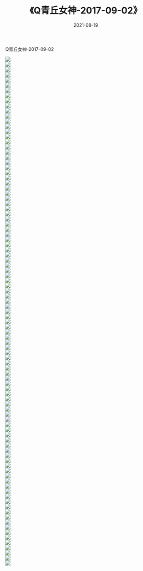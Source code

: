 ﻿---
layout: post
title:  《Q青丘女神-2017-09-02》
date:   2021-08-19
img: http://img.660000.xyz/Sharelink/网络美图/2021/Q青丘女神-2017-09-02/000.jpg
categories: [美女, 清纯, 唯美]
---

Q青丘女神-2017-09-02

  ![](http://img.660000.xyz/Sharelink/网络美图/2021/Q青丘女神-2017-09-02/001.jpg) <br> ![](http://img.660000.xyz/Sharelink/网络美图/2021/Q青丘女神-2017-09-02/002.jpg) <br> ![](http://img.660000.xyz/Sharelink/网络美图/2021/Q青丘女神-2017-09-02/003.jpg) <br> ![](http://img.660000.xyz/Sharelink/网络美图/2021/Q青丘女神-2017-09-02/004.jpg) <br> ![](http://img.660000.xyz/Sharelink/网络美图/2021/Q青丘女神-2017-09-02/005.jpg) <br> ![](http://img.660000.xyz/Sharelink/网络美图/2021/Q青丘女神-2017-09-02/006.jpg) <br> ![](http://img.660000.xyz/Sharelink/网络美图/2021/Q青丘女神-2017-09-02/007.jpg) <br> ![](http://img.660000.xyz/Sharelink/网络美图/2021/Q青丘女神-2017-09-02/008.jpg) <br> ![](http://img.660000.xyz/Sharelink/网络美图/2021/Q青丘女神-2017-09-02/009.jpg) <br> ![](http://img.660000.xyz/Sharelink/网络美图/2021/Q青丘女神-2017-09-02/010.jpg) <br> ![](http://img.660000.xyz/Sharelink/网络美图/2021/Q青丘女神-2017-09-02/011.jpg) <br> ![](http://img.660000.xyz/Sharelink/网络美图/2021/Q青丘女神-2017-09-02/012.jpg) <br> ![](http://img.660000.xyz/Sharelink/网络美图/2021/Q青丘女神-2017-09-02/013.jpg) <br> ![](http://img.660000.xyz/Sharelink/网络美图/2021/Q青丘女神-2017-09-02/014.jpg) <br> ![](http://img.660000.xyz/Sharelink/网络美图/2021/Q青丘女神-2017-09-02/015.jpg) <br> ![](http://img.660000.xyz/Sharelink/网络美图/2021/Q青丘女神-2017-09-02/016.jpg) <br> ![](http://img.660000.xyz/Sharelink/网络美图/2021/Q青丘女神-2017-09-02/017.jpg) <br> ![](http://img.660000.xyz/Sharelink/网络美图/2021/Q青丘女神-2017-09-02/018.jpg) <br> ![](http://img.660000.xyz/Sharelink/网络美图/2021/Q青丘女神-2017-09-02/019.jpg) <br> ![](http://img.660000.xyz/Sharelink/网络美图/2021/Q青丘女神-2017-09-02/020.jpg) <br> ![](http://img.660000.xyz/Sharelink/网络美图/2021/Q青丘女神-2017-09-02/021.jpg) <br> ![](http://img.660000.xyz/Sharelink/网络美图/2021/Q青丘女神-2017-09-02/022.jpg) <br> ![](http://img.660000.xyz/Sharelink/网络美图/2021/Q青丘女神-2017-09-02/023.jpg) <br> ![](http://img.660000.xyz/Sharelink/网络美图/2021/Q青丘女神-2017-09-02/024.jpg) <br> ![](http://img.660000.xyz/Sharelink/网络美图/2021/Q青丘女神-2017-09-02/025.jpg) <br> ![](http://img.660000.xyz/Sharelink/网络美图/2021/Q青丘女神-2017-09-02/026.jpg) <br> ![](http://img.660000.xyz/Sharelink/网络美图/2021/Q青丘女神-2017-09-02/027.jpg) <br> ![](http://img.660000.xyz/Sharelink/网络美图/2021/Q青丘女神-2017-09-02/028.jpg) <br> ![](http://img.660000.xyz/Sharelink/网络美图/2021/Q青丘女神-2017-09-02/029.jpg) <br> ![](http://img.660000.xyz/Sharelink/网络美图/2021/Q青丘女神-2017-09-02/030.jpg) <br> ![](http://img.660000.xyz/Sharelink/网络美图/2021/Q青丘女神-2017-09-02/031.jpg) <br> ![](http://img.660000.xyz/Sharelink/网络美图/2021/Q青丘女神-2017-09-02/032.jpg) <br> ![](http://img.660000.xyz/Sharelink/网络美图/2021/Q青丘女神-2017-09-02/033.jpg) <br> ![](http://img.660000.xyz/Sharelink/网络美图/2021/Q青丘女神-2017-09-02/034.jpg) <br> ![](http://img.660000.xyz/Sharelink/网络美图/2021/Q青丘女神-2017-09-02/035.jpg) <br> ![](http://img.660000.xyz/Sharelink/网络美图/2021/Q青丘女神-2017-09-02/036.jpg) <br> ![](http://img.660000.xyz/Sharelink/网络美图/2021/Q青丘女神-2017-09-02/037.jpg) <br> ![](http://img.660000.xyz/Sharelink/网络美图/2021/Q青丘女神-2017-09-02/038.jpg) <br> ![](http://img.660000.xyz/Sharelink/网络美图/2021/Q青丘女神-2017-09-02/039.jpg) <br> ![](http://img.660000.xyz/Sharelink/网络美图/2021/Q青丘女神-2017-09-02/040.jpg) <br> ![](http://img.660000.xyz/Sharelink/网络美图/2021/Q青丘女神-2017-09-02/041.jpg) <br> ![](http://img.660000.xyz/Sharelink/网络美图/2021/Q青丘女神-2017-09-02/042.jpg) <br> ![](http://img.660000.xyz/Sharelink/网络美图/2021/Q青丘女神-2017-09-02/043.jpg) <br> ![](http://img.660000.xyz/Sharelink/网络美图/2021/Q青丘女神-2017-09-02/044.jpg) <br> ![](http://img.660000.xyz/Sharelink/网络美图/2021/Q青丘女神-2017-09-02/045.jpg) <br> ![](http://img.660000.xyz/Sharelink/网络美图/2021/Q青丘女神-2017-09-02/046.jpg) <br> ![](http://img.660000.xyz/Sharelink/网络美图/2021/Q青丘女神-2017-09-02/047.jpg) <br> ![](http://img.660000.xyz/Sharelink/网络美图/2021/Q青丘女神-2017-09-02/048.jpg) <br> ![](http://img.660000.xyz/Sharelink/网络美图/2021/Q青丘女神-2017-09-02/049.jpg) <br> ![](http://img.660000.xyz/Sharelink/网络美图/2021/Q青丘女神-2017-09-02/050.jpg) <br> ![](http://img.660000.xyz/Sharelink/网络美图/2021/Q青丘女神-2017-09-02/051.jpg) <br> ![](http://img.660000.xyz/Sharelink/网络美图/2021/Q青丘女神-2017-09-02/052.jpg) <br> ![](http://img.660000.xyz/Sharelink/网络美图/2021/Q青丘女神-2017-09-02/053.jpg) <br> ![](http://img.660000.xyz/Sharelink/网络美图/2021/Q青丘女神-2017-09-02/054.jpg) <br> ![](http://img.660000.xyz/Sharelink/网络美图/2021/Q青丘女神-2017-09-02/055.jpg) <br> ![](http://img.660000.xyz/Sharelink/网络美图/2021/Q青丘女神-2017-09-02/056.jpg) <br> ![](http://img.660000.xyz/Sharelink/网络美图/2021/Q青丘女神-2017-09-02/057.jpg) <br> ![](http://img.660000.xyz/Sharelink/网络美图/2021/Q青丘女神-2017-09-02/058.jpg) <br> ![](http://img.660000.xyz/Sharelink/网络美图/2021/Q青丘女神-2017-09-02/059.jpg) <br> ![](http://img.660000.xyz/Sharelink/网络美图/2021/Q青丘女神-2017-09-02/060.jpg) <br> ![](http://img.660000.xyz/Sharelink/网络美图/2021/Q青丘女神-2017-09-02/061.jpg) <br> ![](http://img.660000.xyz/Sharelink/网络美图/2021/Q青丘女神-2017-09-02/062.jpg) <br> ![](http://img.660000.xyz/Sharelink/网络美图/2021/Q青丘女神-2017-09-02/063.jpg) <br> ![](http://img.660000.xyz/Sharelink/网络美图/2021/Q青丘女神-2017-09-02/064.jpg) <br> ![](http://img.660000.xyz/Sharelink/网络美图/2021/Q青丘女神-2017-09-02/065.jpg) <br> ![](http://img.660000.xyz/Sharelink/网络美图/2021/Q青丘女神-2017-09-02/066.jpg) <br> ![](http://img.660000.xyz/Sharelink/网络美图/2021/Q青丘女神-2017-09-02/067.jpg) <br> ![](http://img.660000.xyz/Sharelink/网络美图/2021/Q青丘女神-2017-09-02/068.jpg) <br> ![](http://img.660000.xyz/Sharelink/网络美图/2021/Q青丘女神-2017-09-02/069.jpg) <br> ![](http://img.660000.xyz/Sharelink/网络美图/2021/Q青丘女神-2017-09-02/070.jpg) <br> ![](http://img.660000.xyz/Sharelink/网络美图/2021/Q青丘女神-2017-09-02/071.jpg) <br> ![](http://img.660000.xyz/Sharelink/网络美图/2021/Q青丘女神-2017-09-02/072.jpg) <br> ![](http://img.660000.xyz/Sharelink/网络美图/2021/Q青丘女神-2017-09-02/073.jpg) <br> ![](http://img.660000.xyz/Sharelink/网络美图/2021/Q青丘女神-2017-09-02/074.jpg) <br> ![](http://img.660000.xyz/Sharelink/网络美图/2021/Q青丘女神-2017-09-02/075.jpg) <br> ![](http://img.660000.xyz/Sharelink/网络美图/2021/Q青丘女神-2017-09-02/076.jpg) <br> ![](http://img.660000.xyz/Sharelink/网络美图/2021/Q青丘女神-2017-09-02/077.jpg) <br> ![](http://img.660000.xyz/Sharelink/网络美图/2021/Q青丘女神-2017-09-02/078.jpg) <br> ![](http://img.660000.xyz/Sharelink/网络美图/2021/Q青丘女神-2017-09-02/079.jpg) <br> ![](http://img.660000.xyz/Sharelink/网络美图/2021/Q青丘女神-2017-09-02/080.jpg) <br> ![](http://img.660000.xyz/Sharelink/网络美图/2021/Q青丘女神-2017-09-02/081.jpg) <br> ![](http://img.660000.xyz/Sharelink/网络美图/2021/Q青丘女神-2017-09-02/082.jpg) <br> ![](http://img.660000.xyz/Sharelink/网络美图/2021/Q青丘女神-2017-09-02/083.jpg) <br> ![](http://img.660000.xyz/Sharelink/网络美图/2021/Q青丘女神-2017-09-02/084.jpg) <br> ![](http://img.660000.xyz/Sharelink/网络美图/2021/Q青丘女神-2017-09-02/085.jpg) <br> ![](http://img.660000.xyz/Sharelink/网络美图/2021/Q青丘女神-2017-09-02/086.jpg) <br> ![](http://img.660000.xyz/Sharelink/网络美图/2021/Q青丘女神-2017-09-02/087.jpg) <br> ![](http://img.660000.xyz/Sharelink/网络美图/2021/Q青丘女神-2017-09-02/088.jpg) <br> ![](http://img.660000.xyz/Sharelink/网络美图/2021/Q青丘女神-2017-09-02/089.jpg) <br> ![](http://img.660000.xyz/Sharelink/网络美图/2021/Q青丘女神-2017-09-02/090.jpg) <br> ![](http://img.660000.xyz/Sharelink/网络美图/2021/Q青丘女神-2017-09-02/091.jpg) <br> ![](http://img.660000.xyz/Sharelink/网络美图/2021/Q青丘女神-2017-09-02/092.jpg) <br> ![](http://img.660000.xyz/Sharelink/网络美图/2021/Q青丘女神-2017-09-02/093.jpg) <br> ![](http://img.660000.xyz/Sharelink/网络美图/2021/Q青丘女神-2017-09-02/094.jpg) <br> ![](http://img.660000.xyz/Sharelink/网络美图/2021/Q青丘女神-2017-09-02/095.jpg) <br> ![](http://img.660000.xyz/Sharelink/网络美图/2021/Q青丘女神-2017-09-02/096.jpg) <br> ![](http://img.660000.xyz/Sharelink/网络美图/2021/Q青丘女神-2017-09-02/097.jpg) <br> ![](http://img.660000.xyz/Sharelink/网络美图/2021/Q青丘女神-2017-09-02/098.jpg) <br> ![](http://img.660000.xyz/Sharelink/网络美图/2021/Q青丘女神-2017-09-02/099.jpg) <br>